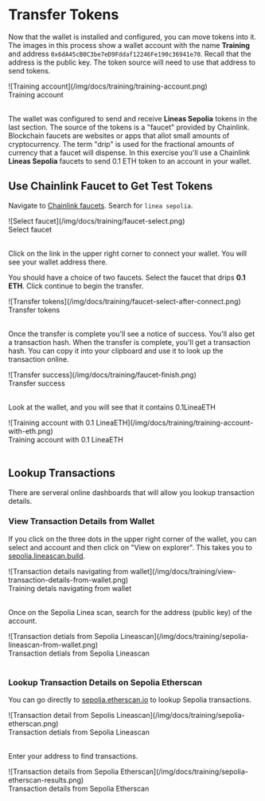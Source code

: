 # Transfer Tokens

Now that the wallet is installed and configured, you can move tokens into it. The images in this process show a wallet account with the name **Training** and address `0x6dA45cB0C3be7eD9Fddaf12246Fe190c36941e70`. Recall that the address is the public key. The token source will need to use that address to send tokens.

<div style={{border:"2px solid black", width:"310px", margin: "0 auto"}}>
![Training account](/img/docs/training/training-account.png)
</div>
<div style={{ width:"310px", margin: "0 auto"}}>
<figcaption>Training account</figcaption> 
</div>
<br/>

The wallet was configured to send and receive **Lineas Sepolia** tokens in the last section. The source of the tokens is a "faucet" provided by Chainlink. Blockchain faucets are websites or apps that allot small amounts of cryptocurrency. The term "drip" is used for the fractional amounts of currency that a faucet will dispense. In this exercise you'll use a Chainlink **Lineas Sepolia** faucets to send 0.1 ETH token to an account in your wallet.

## Use Chainlink Faucet to Get Test Tokens

Navigate to [Chainlink faucets](https://faucets.chain.link/). Search for `linea sepolia`.

<div style={{border:"2px solid black", width:"310px", margin: "0 auto"}}>
![Select faucet](/img/docs/training/faucet-select.png)
</div>
<div style={{ width:"310px", margin: "0 auto"}}>
<figcaption>Select faucet</figcaption> 
</div>
<br/>

Click on the link in the upper right corner to connect your wallet. You will see your wallet address there.

You should have a choice of two faucets. Select the faucet that drips **0.1 ETH**. Click continue to begin the transfer.

<div style={{border:"2px solid black", width:"500px", margin: "0 auto"}}>
![Transfer tokens](/img/docs/training/faucet-select-after-connect.png)
</div>
<div style={{ width:"500px", margin: "0 auto"}}>
<figcaption>Transfer tokens</figcaption> 
</div>
<br/>

Once the transfer is complete you'll see a notice of success. You'll also get a transaction hash. When the transfer is complete, you'll get a transaction hash. You can copy it into your clipboard and use it to look up the transaction online.

<div style={{border:"2px solid black", width:"500px", margin: "0 auto"}}>
![Transfer success](/img/docs/training/faucet-finish.png)
</div>
<div style={{ width:"500px", margin: "0 auto"}}>
<figcaption>Transfer success</figcaption> 
</div>
<br/>

Look at the wallet, and you will see that it contains 0.1LineaETH

<div style={{border:"2px solid black", width:"310px", margin: "0 auto"}}>
![Training account with 0.1 LineaETH](/img/docs/training/training-account-with-eth.png)
</div>
<div style={{ width:"310px", margin: "0 auto"}}>
<figcaption>Training account with 0.1 LineaETH</figcaption> 
</div>
<br/>

## Lookup Transactions

There are serveral online dashboards that will allow you lookup transaction details.

### View Transaction Details from Wallet

If you click on the three dots in the upper right corner of the wallet, you can select and account and then click on "View on explorer". This takes you to [sepolia.lineascan.build](https://sepolia.lineascan.build).

<div style={{border:"2px solid black", width:"310px", margin: "0 auto"}}>
![Transaction details navigating from wallet](/img/docs/training/view-transaction-details-from-wallet.png)
</div>
<div style={{ width:"310px", margin: "0 auto"}}>
<figcaption>Training detals navigating from wallet</figcaption> 
</div>
<br/>

Once on the Sepolia Linea scan, search for the address (public key) of the account.

<div style={{border:"2px solid black", width:"500px", margin: "0 auto"}}>
![Transaction detials from Sepolia Lineascan](/img/docs/training/sepolia-lineascan-from-wallet.png)
</div>
<div style={{ width:"500px", margin: "0 auto"}}>
<figcaption>Transaction detials from Sepolia Lineascan</figcaption> 
</div>
<br/>

### Lookup Transaction Details on Sepolia Etherscan

You can go directly to [sepolia.etherscan.io](https://sepolia.etherscan.io/) to lookup Sepolia transactions.

<div style={{border:"2px solid black", width:"500px", margin: "0 auto"}}>
![Transaction detail from Sepolis Lineascan](/img/docs/training/sepolia-etherscan.png)
</div>
<div style={{ width:"500px", margin: "0 auto"}}>
<figcaption>Transaction detials from Sepolia Lineascan</figcaption> 
</div>
<br/>

Enter your address to find transactions.

<div style={{border:"2px solid black", width:"500px", margin: "0 auto"}}>
![Transaction details from Sepolia Etherscan](/img/docs/training/sepolia-etherscan-results.png)
</div>
<div style={{ width:"500px", margin: "0 auto"}}>
<figcaption>Transaction details from Sepolia Etherscan</figcaption> 
</div>
<br/>
